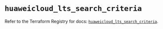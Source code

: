 # `huaweicloud_lts_search_criteria`

Refer to the Terraform Registry for docs: [`huaweicloud_lts_search_criteria`](https://registry.terraform.io/providers/huaweicloud/huaweicloud/1.71.1/docs/resources/lts_search_criteria).
